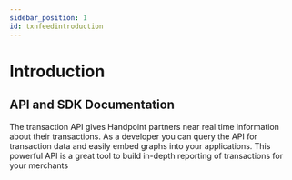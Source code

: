 ```yaml
---
sidebar_position: 1
id: txnfeedintroduction
---
```


# Introduction

## API and SDK Documentation
The transaction API gives Handpoint partners near real time information about their transactions. As a developer you can query the API for transaction data and easily embed graphs into your applications. This powerful API is a great tool to build in-depth reporting of transactions for your merchants
